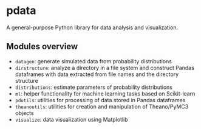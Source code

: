 # pdata

A general-purpose Python library for data analysis and visualization. 

## Modules overview

 - `datagen`: generate simulated data from probability distributions
 - `dirstructure`: analyze a directory in a file system and construct Pandas dataframes with data extracted from file names and the directory structure
 - `distributions`: estimate parameters of probability distributions
 - `ml`: helper functionality for machine learning tasks based on Scikit-learn
 - `pdutils`: utilities for processing of data stored in Pandas dataframes
 - `theanoutils`: utilities for creation and manipulation of Theano/PyMC3 objects
 - `visualize`: data visualization using Matplotlib